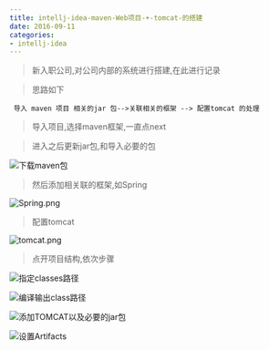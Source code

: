 ```yaml
---
title: intellj-idea-maven-Web项目-+-tomcat-的搭建
date: 2016-09-11
categories: 
- intellj-idea
---
```


> 新入职公司,对公司内部的系统进行搭建,在此进行记录

> 思路如下

``  导入 maven 项目 相关的jar 包-->关联相关的框架 --> 配置tomcat 的处理 ``

> 导入项目,选择maven框架,一直点next

> 进入之后更新jar包,和导入必要的包


![下载maven包](http://upload-images.jianshu.io/upload_images/80378-a522c56b975d7f0b.png?imageMogr2/auto-orient/strip%7CimageView2/2/w/1240)


> 然后添加相关联的框架,如Spring


![Spring.png](http://upload-images.jianshu.io/upload_images/80378-914a950a58d6a196.png?imageMogr2/auto-orient/strip%7CimageView2/2/w/1240)


> 配置tomcat 

![tomcat.png](http://upload-images.jianshu.io/upload_images/80378-e97aa9047f65208f.png?imageMogr2/auto-orient/strip%7CimageView2/2/w/1240)

> 点开项目结构,依次步骤


![指定classes路径](http://upload-images.jianshu.io/upload_images/80378-fecec8e1a9a14166.png?imageMogr2/auto-orient/strip%7CimageView2/2/w/1240)


![编译输出class路径](http://upload-images.jianshu.io/upload_images/80378-b57965a47e5cbf08.png?imageMogr2/auto-orient/strip%7CimageView2/2/w/1240)


![添加TOMCAT以及必要的jar包](http://upload-images.jianshu.io/upload_images/80378-925ff6a2239606c1.png?imageMogr2/auto-orient/strip%7CimageView2/2/w/1240)


![设置Artifacts](http://upload-images.jianshu.io/upload_images/80378-95271924955f9926.png?imageMogr2/auto-orient/strip%7CimageView2/2/w/1240)












